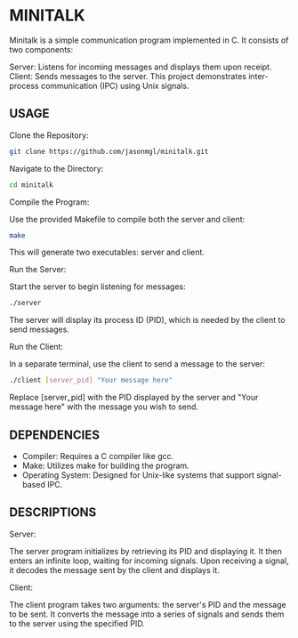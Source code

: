# MINITALK
Minitalk is a simple communication program implemented in C. It consists of two components:

Server: Listens for incoming messages and displays them upon receipt.
Client: Sends messages to the server.
This project demonstrates inter-process communication (IPC) using Unix signals.

## USAGE
Clone the Repository:

```bash
git clone https://github.com/jasonmgl/minitalk.git
```
Navigate to the Directory:

```bash
cd minitalk
```
Compile the Program:

Use the provided Makefile to compile both the server and client:

```bash
make
```
This will generate two executables: server and client.

Run the Server:

Start the server to begin listening for messages:

```bash
./server
```
The server will display its process ID (PID), which is needed by the client to send messages.

Run the Client:

In a separate terminal, use the client to send a message to the server:

```bash
./client [server_pid] "Your message here"
```
Replace [server_pid] with the PID displayed by the server and "Your message here" with the message you wish to send.

## DEPENDENCIES
- Compiler: Requires a C compiler like gcc.
- Make: Utilizes make for building the program.
- Operating System: Designed for Unix-like systems that support signal-based IPC.

## DESCRIPTIONS
Server:

The server program initializes by retrieving its PID and displaying it. It then enters an infinite loop, waiting for incoming signals. Upon receiving a signal, it decodes the message sent by the client and displays it.

Client:

The client program takes two arguments: the server's PID and the message to be sent. It converts the message into a series of signals and sends them to the server using the specified PID.
